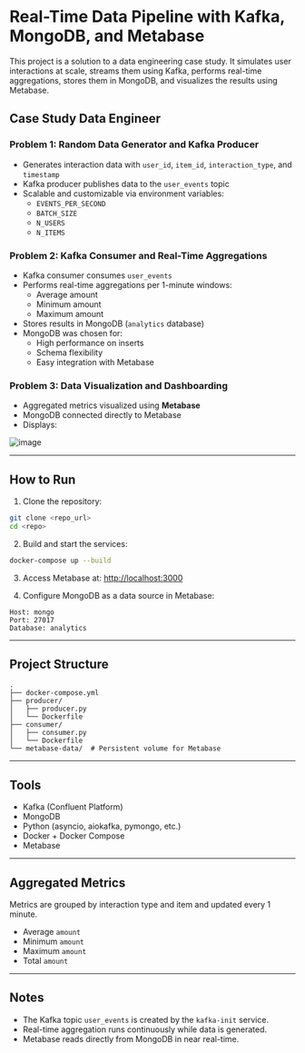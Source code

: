 # Real-Time Data Pipeline with Kafka, MongoDB, and Metabase

This project is a solution to a data engineering case study. It simulates user interactions at scale, streams them using Kafka, performs real-time aggregations, stores them in MongoDB, and visualizes the results using Metabase.

## Case Study Data Engineer

### Problem 1: Random Data Generator and Kafka Producer

- Generates interaction data with `user_id`, `item_id`, `interaction_type`, and `timestamp`
- Kafka producer publishes data to the `user_events` topic
- Scalable and customizable via environment variables:
  - `EVENTS_PER_SECOND`
  - `BATCH_SIZE`
  - `N_USERS`
  - `N_ITEMS`

###  Problem 2: Kafka Consumer and Real-Time Aggregations

- Kafka consumer consumes `user_events`
- Performs real-time aggregations per 1-minute windows:
  - Average amount
  - Minimum amount
  - Maximum amount
- Stores results in MongoDB (`analytics` database)
- MongoDB was chosen for:
  - High performance on inserts
  - Schema flexibility
  - Easy integration with Metabase

###  Problem 3: Data Visualization and Dashboarding

- Aggregated metrics visualized using **Metabase**
- MongoDB connected directly to Metabase
- Displays:

![image](https://github.com/user-attachments/assets/c520c218-7d7c-4cb1-986b-ad4462a83e91)


---

## How to Run

1. Clone the repository:
```bash
git clone <repo_url>
cd <repo>
```

2. Build and start the services:
```bash
docker-compose up --build
```

3. Access Metabase at: [http://localhost:3000](http://localhost:3000)

4. Configure MongoDB as a data source in Metabase:
```
Host: mongo
Port: 27017
Database: analytics
```

---

##  Project Structure

```
.
├── docker-compose.yml
├── producer/
│   ├── producer.py
│   └── Dockerfile
├── consumer/
│   ├── consumer.py
│   └── Dockerfile
└── metabase-data/  # Persistent volume for Metabase
```

---

## Tools

- Kafka (Confluent Platform)
- MongoDB
- Python (asyncio, aiokafka, pymongo, etc.)
- Docker + Docker Compose
- Metabase

---

##  Aggregated Metrics

Metrics are grouped by interaction type and item and updated every 1 minute.

- Average `amount`
- Minimum `amount`
- Maximum `amount`
- Total `amount`

---

##  Notes

- The Kafka topic `user_events` is created by the `kafka-init` service.
- Real-time aggregation runs continuously while data is generated.
- Metabase reads directly from MongoDB in near real-time.
